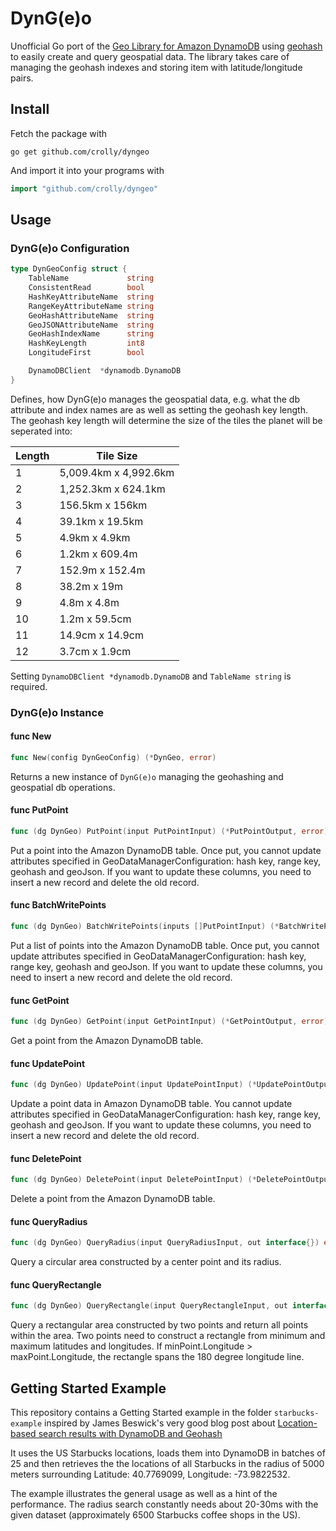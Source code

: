 # DynG(e)o

Unofficial Go port of the [Geo Library for Amazon DynamoDB](https://github.com/amazon-archives/dynamodb-geo) using [geohash](https://en.wikipedia.org/wiki/Geohash) to easily create and query geospatial data.
The library takes care of managing the geohash indexes and storing item with latitude/longitude pairs.

## Install

Fetch the package with

```
go get github.com/crolly/dyngeo
```

And import it into your programs with

```go
import "github.com/crolly/dyngeo"
```

## Usage

### DynG(e)o Configuration

```go
type DynGeoConfig struct {
	TableName             string
	ConsistentRead        bool
	HashKeyAttributeName  string
	RangeKeyAttributeName string
	GeoHashAttributeName  string
	GeoJSONAttributeName  string
	GeoHashIndexName      string
	HashKeyLength         int8
	LongitudeFirst        bool

	DynamoDBClient  *dynamodb.DynamoDB
}
```

Defines, how DynG(e)o manages the geospatial data, e.g. what the db attribute and index names are as well as setting the geohash key length.
The geohash key length will determine the size of the tiles the planet will be seperated into:

| Length | Tile Size             |
| ------ |-----------------------|
| 1      | 5,009.4km x 4,992.6km |
| 2      | 1,252.3km x 624.1km   |
| 3      | 156.5km x 156km       |
| 4      | 39.1km x 19.5km       |
| 5      | 4.9km x 4.9km         |
| 6      | 1.2km x 609.4m        |
| 7      | 152.9m x 152.4m       |
| 8      | 38.2m x 19m           |
| 9      | 4.8m x 4.8m           |
| 10     | 1.2m x 59.5cm         |
| 11     | 14.9cm x 14.9cm       |
| 12     | 3.7cm x 1.9cm         |

Setting `DynamoDBClient *dynamodb.DynamoDB` and `TableName string` is required.

### DynG(e)o Instance

#### func New

```go
func New(config DynGeoConfig) (*DynGeo, error)
```
Returns a new instance of `DynG(e)o` managing the geohashing and geospatial db operations.

#### func PutPoint

```go
func (dg DynGeo) PutPoint(input PutPointInput) (*PutPointOutput, error)
```
Put a point into the Amazon DynamoDB table. Once put, you cannot update attributes specified in GeoDataManagerConfiguration: hash key, range key, geohash and geoJson. If you want to update these columns, you need to insert a new record and delete the old record.

#### func BatchWritePoints

```go
func (dg DynGeo) BatchWritePoints(inputs []PutPointInput) (*BatchWritePointOutput, error)
```
Put a list of points into the Amazon DynamoDB table. Once put, you cannot update attributes specified in GeoDataManagerConfiguration: hash key, range key, geohash and geoJson. If you want to update these columns, you need to insert a new record and delete the old record.

#### func GetPoint

```go
func (dg DynGeo) GetPoint(input GetPointInput) (*GetPointOutput, error)
```
Get a point from the Amazon DynamoDB table.

#### func UpdatePoint

```go
func (dg DynGeo) UpdatePoint(input UpdatePointInput) (*UpdatePointOutput, error)
```
Update a point data in Amazon DynamoDB table. You cannot update attributes specified in GeoDataManagerConfiguration: hash key, range key, geohash and geoJson. If you want to update these columns, you need to insert a new record and delete the old record.

#### func DeletePoint

```go
func (dg DynGeo) DeletePoint(input DeletePointInput) (*DeletePointOutput, error)
```
Delete a point from the Amazon DynamoDB table.

#### func QueryRadius

```go
func (dg DynGeo) QueryRadius(input QueryRadiusInput, out interface{}) error 
```
Query a circular area constructed by a center point and its radius.

#### func  QueryRectangle

```go
func (dg DynGeo) QueryRectangle(input QueryRectangleInput, out interface{}) error 
```
Query a rectangular area constructed by two points and return all points within the area. Two points need to construct a rectangle from minimum and maximum latitudes and longitudes. If minPoint.Longitude > maxPoint.Longitude, the rectangle spans the 180 degree longitude line.

## Getting Started Example

This repository contains a Getting Started example in the folder `starbucks-example` inspired by James Beswick's very good blog post about [Location-based search results with DynamoDB and Geohash](https://read.acloud.guru/location-based-search-results-with-dynamodb-and-geohash-267727e5d54f)

It uses the US Starbucks locations, loads them into DynamoDB in batches of 25 and then retrieves the the locations of all Starbucks in the radius of 5000 meters surrounding Latitude:  40.7769099, Longitude: -73.9822532.

The example illustrates the general usage as well as a hint of the performance. The radius search constantly needs about 20-30ms with the given dataset (approximately 6500 Starbucks coffee shops in the US).
